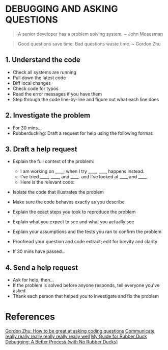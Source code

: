 # DEBUGGING AND ASKING QUESTIONS

> A senior developer has a problem solving system. ~ John Mosesman

> Good questions save time. Bad questions waste time. ~ Gordon Zhu

## 1. Understand the code

* Check all systems are running
* Pull down the latest code
* Diff local changes
* Check code for typos
* Read the error messages if you have them
* Step through the code line-by-line and figure out what each line does

## 2. Investigate the problem

* For 30 mins...
* Rubberducking: Draft a request for help using the following format:

## 3. Draft a help request

* Explain the full context of the problem:

    * I am working on ____; when I try ____, ____ happens instead.
    * I've tried ____, ____, and ____. and I've looked at ____ and ____.
    * Here is the relevant code:

* Isolate the code that illustrates the problem
* Make sure the code behaves exactly as you describe
* Explain the exact steps you took to reproduce the problem
* Explain what you expect to see and what you actually see
* Explain your assumptions and the tests you ran to confirm the problem
* Proofread your question and code extract; edit for brevity and clarity
* If 30 mins have passed...

## 4. Send a help request

* Ask for help, then...
* If the problem is solved before anyone responds, tell everyone you've asked
* Thank each person that helped you to investigate and fix the problem

# References
[Gordon Zhu: How to be great at asking coding questions](https://medium.com/@gordon_zhu/how-to-be-great-at-asking-questions-e37be04d0603)
[Communicate really really really really really really well](https://www.freecodecamp.org/news/how-to-become-an-astounding-junior-developer)
[My Guide for Rubber Duck Debugging: A Better Process (with No Rubber Ducks)](https://triplebyte.com/blog/my-guide-for-rubber-duck-debugging-a-better-process-with-no-rubber-ducks)

